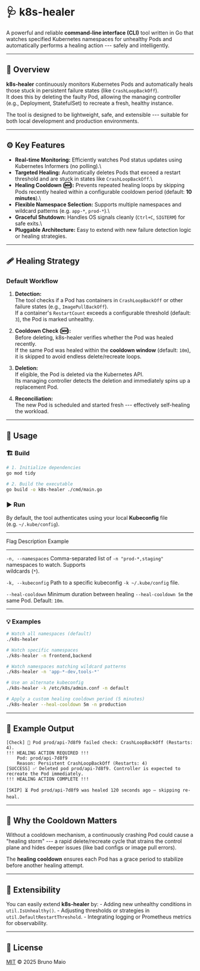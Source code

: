 # 🩺 k8s-healer

A powerful and reliable **command-line interface (CLI)** tool written in
Go that watches specified Kubernetes namespaces for unhealthy Pods and
automatically performs a healing action --- safely and intelligently.

------------------------------------------------------------------------

## 🌟 Overview

**k8s-healer** continuously monitors Kubernetes Pods and automatically
heals those stuck in persistent failure states (like
`CrashLoopBackOff`).\
It does this by deleting the faulty Pod, allowing the managing
controller (e.g., Deployment, StatefulSet) to recreate a fresh, healthy
instance.

The tool is designed to be lightweight, safe, and extensible ---
suitable for both local development and production environments.

------------------------------------------------------------------------

## ⚙️ Key Features

-   **Real-time Monitoring:** Efficiently watches Pod status updates
    using Kubernetes Informers (no polling).\
-   **Targeted Healing:** Automatically deletes Pods that exceed a
    restart threshold and are stuck in states like `CrashLoopBackOff`.\
-   **Healing Cooldown (🆕):** Prevents repeated healing loops by
    skipping Pods recently healed within a configurable cooldown period
    (default: **10 minutes**).\
-   **Flexible Namespace Selection:** Supports multiple namespaces and
    wildcard patterns (e.g. `app-*`, `prod-*`).\
-   **Graceful Shutdown:** Handles OS signals cleanly (`Ctrl+C`,
    `SIGTERM`) for safe exits.\
-   **Pluggable Architecture:** Easy to extend with new failure
    detection logic or healing strategies.

------------------------------------------------------------------------

## 🩹 Healing Strategy

### Default Workflow

1.  **Detection:**\
    The tool checks if a Pod has containers in `CrashLoopBackOff` or
    other failure states (e.g., `ImagePullBackOff`).\
    If a container's `RestartCount` exceeds a configurable threshold
    (default: `3`), the Pod is marked unhealthy.

2.  **Cooldown Check (🆕):**\
    Before deleting, k8s-healer verifies whether the Pod was healed
    recently.\
    If the same Pod was healed within the **cooldown window** (default:
    `10m`), it is skipped to avoid endless delete/recreate loops.

3.  **Deletion:**\
    If eligible, the Pod is deleted via the Kubernetes API.\
    Its managing controller detects the deletion and immediately spins
    up a replacement Pod.

4.  **Reconciliation:**\
    The new Pod is scheduled and started fresh --- effectively
    self-healing the workload.

------------------------------------------------------------------------

## 🚀 Usage

### 🏗️ Build

``` bash
# 1. Initialize dependencies
go mod tidy

# 2. Build the executable
go build -o k8s-healer ./cmd/main.go
```

### ▶️ Run

By default, the tool authenticates using your local **Kubeconfig** file
(e.g. `~/.kube/config`).

  ------------------------------------------------------------------------------
  Flag                 Description                       Example
  -------------------- --------------------------------- -----------------------
  `-n, --namespaces`   Comma-separated list of           `-n "prod-*,staging"`
                       namespaces to watch. Supports     
                       wildcards (`*`).                  

  `-k, --kubeconfig`   Path to a specific kubeconfig     `-k ~/.kube/config`
                       file.                             

  `--heal-cooldown`    Minimum duration between healing  `--heal-cooldown 5m`
                       the same Pod. Default: `10m`.     
  
------------------------------------------------------------------------

### 💡 Examples

``` bash
# Watch all namespaces (default)
./k8s-healer

# Watch specific namespaces
./k8s-healer -n frontend,backend

# Watch namespaces matching wildcard patterns
./k8s-healer -n 'app-*-dev,tools-*'

# Use an alternate kubeconfig
./k8s-healer -k /etc/k8s/admin.conf -n default

# Apply a custom healing cooldown period (5 minutes)
./k8s-healer --heal-cooldown 5m -n production
```

------------------------------------------------------------------------

## 🔄 Example Output

    [Check] 🚨 Pod prod/api-7d8f9 failed check: CrashLoopBackOff (Restarts: 4).
    !!! HEALING ACTION REQUIRED !!!
        Pod: prod/api-7d8f9
        Reason: Persistent CrashLoopBackOff (Restarts: 4)
    [SUCCESS] ✅ Deleted pod prod/api-7d8f9. Controller is expected to recreate the Pod immediately.
    !!! HEALING ACTION COMPLETE !!!

    [SKIP] ⏳ Pod prod/api-7d8f9 was healed 120 seconds ago — skipping re-heal.

------------------------------------------------------------------------

## 🧠 Why the Cooldown Matters

Without a cooldown mechanism, a continuously crashing Pod could cause a
"healing storm" --- a rapid delete/recreate cycle that strains the
control plane and hides deeper issues (like bad configs or image pull
errors).

The **healing cooldown** ensures each Pod has a grace period to
stabilize before another healing attempt.

------------------------------------------------------------------------

## 🧰 Extensibility

You can easily extend **k8s-healer** by: - Adding new unhealthy
conditions in `util.IsUnhealthy()`. - Adjusting thresholds or strategies
in `util.DefaultRestartThreshold`. - Integrating logging or Prometheus
metrics for observability.

------------------------------------------------------------------------

## 📄 License

[MIT](./LICENSE) © 2025 Bruno Maio